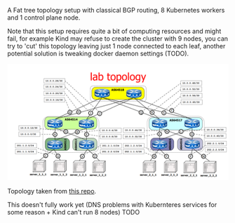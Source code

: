A Fat tree topology setup with classical BGP routing, 8 Kubernetes workers and 1 control plane node.

Note that this setup requires quite a bit of computing resources and might fail, for example Kind may refuse to create the cluster with 9 nodes, you can try to 'cut' this topology leaving just 1 node connected to each leaf, another potential solution is tweaking docker daemon settings (TODO).

<img src='topology.png'>

Topology taken from [this repo](https://github.com/KatharaFramework/Kathara-Labs/tree/master/Data%20Center%20Routing/kathara-labs_data_center/kathara-data_center-fat_tree_base).


This doesn't fully work yet (DNS problems with Kubernteres services for some reason + Kind can't run 8 nodes) TODO
